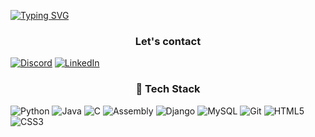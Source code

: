 [![Typing SVG](https://readme-typing-svg.herokuapp.com?font=Fira+Code&pause=1000&color=00F718&width=200&lines=Hi+There!;I'm+Malek)](https://git.io/typing-svg)


<h3 align="center">Let's contact</h3>
<p align="center">
  
[![Discord](https://img.shields.io/badge/Discord-5865F2?style=flat-square&logo=discord&logoColor=white)](https://discord.gg/mylink)
[![LinkedIn](https://img.shields.io/badge/LinkedIn-0A66C2?style=flat-square&logo=linkedin&logoColor=white)](https://linkedin.com/in/myprofile)
</p>

<h3 align="center">🚀 Tech Stack</h3>
<p align="center">
  
  ![Python](https://img.shields.io/badge/Python-3776AB?style=for-the-badge&logo=python&logoColor=white&labelColor=306998&color=FFD43B)
  ![Java](https://img.shields.io/badge/Java-007396?style=for-the-badge&logo=openjdk&logoColor=white&labelColor=5382A1)
  ![C](https://img.shields.io/badge/C-00599C?style=for-the-badge&logo=c&logoColor=white&labelColor=A8B9CC)
  ![Assembly](https://img.shields.io/badge/Assembly-6E4C13?style=for-the-badge&logo=asm&logoColor=white&labelColor=black)
  ![Django](https://img.shields.io/badge/Django-092E20?style=for-the-badge&logo=django&logoColor=white&labelColor=0C4B33&color=white)
  ![MySQL](https://img.shields.io/badge/MySQL-4479A1?style=for-the-badge&logo=mysql&logoColor=white&labelColor=005C84)
  ![Git](https://img.shields.io/badge/Git-F05032?style=for-the-badge&logo=git&logoColor=white&labelColor=E44C30)
  ![HTML5](https://img.shields.io/badge/HTML5-E34F26?style=for-the-badge&logo=html5&logoColor=white&labelColor=EB5E28)
  ![CSS3](https://img.shields.io/badge/CSS3-1572B6?style=for-the-badge&logo=css3&logoColor=white&labelColor=2965F1)
</p>
